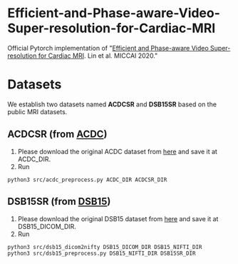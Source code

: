 # Efficient-and-Phase-aware-Video-Super-resolution-for-Cardiac-MRI
Official Pytorch implementation of "[Efficient and Phase-aware Video Super-resolution for Cardiac MRI](https://arxiv.org/abs/2005.10626). Lin et al. MICCAI 2020."

# Datasets
We establish two datasets named **ACDCSR** and **DSB15SR** based on the public MRI datasets.

## ACDCSR (from [ACDC](https://www.creatis.insa-lyon.fr/Challenge/acdc/index.html))
1. Please download the original ACDC dataset from [here](https://www.creatis.insa-lyon.fr/Challenge/acdc/index.html) and save it at ACDC_DIR.
2. Run
```
python3 src/acdc_preprocess.py ACDC_DIR ACDCSR_DIR
```

## DSB15SR (from [DSB15](https://www.kaggle.com/c/second-annual-data-science-bowl))
1. Please download the original DSB15 dataset from [here](https://www.kaggle.com/c/second-annual-data-science-bowl) and save it at DSB15_DICOM_DIR.
2. Run
```
python3 src/dsb15_dicom2nifty DSB15_DICOM_DIR DSB15_NIFTI_DIR
python3 src/dsb15_preprocess.py DSB15_NIFTI_DIR DSB15SR_DIR
```
